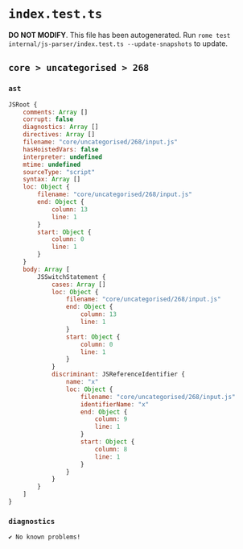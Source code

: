 # `index.test.ts`

**DO NOT MODIFY**. This file has been autogenerated. Run `rome test internal/js-parser/index.test.ts --update-snapshots` to update.

## `core > uncategorised > 268`

### `ast`

```javascript
JSRoot {
	comments: Array []
	corrupt: false
	diagnostics: Array []
	directives: Array []
	filename: "core/uncategorised/268/input.js"
	hasHoistedVars: false
	interpreter: undefined
	mtime: undefined
	sourceType: "script"
	syntax: Array []
	loc: Object {
		filename: "core/uncategorised/268/input.js"
		end: Object {
			column: 13
			line: 1
		}
		start: Object {
			column: 0
			line: 1
		}
	}
	body: Array [
		JSSwitchStatement {
			cases: Array []
			loc: Object {
				filename: "core/uncategorised/268/input.js"
				end: Object {
					column: 13
					line: 1
				}
				start: Object {
					column: 0
					line: 1
				}
			}
			discriminant: JSReferenceIdentifier {
				name: "x"
				loc: Object {
					filename: "core/uncategorised/268/input.js"
					identifierName: "x"
					end: Object {
						column: 9
						line: 1
					}
					start: Object {
						column: 8
						line: 1
					}
				}
			}
		}
	]
}
```

### `diagnostics`

```
✔ No known problems!

```

